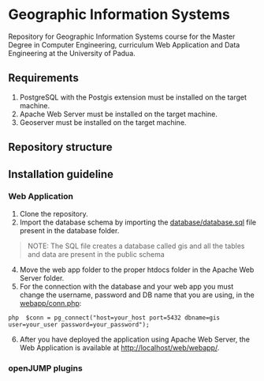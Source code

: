 # Geographic Information Systems 
Repository for Geographic Information Systems course for the Master Degree in Computer Engineering, curriculum Web Application and Data Engineering at the University of Padua.


## Requirements
1. PostgreSQL with the Postgis extension must be installed on the target machine.
2. Apache Web Server must be installed on the target machine.
3. Geoserver must be installed on the target machine.

## Repository structure

## Installation guideline
### Web Application
1. Clone the repository.
2. Import the database schema by importing the [database/database.sql](database/database.sql) file present in the database folder.
> NOTE: The SQL file creates a database called gis and all the tables and data are present in the public schema
4. Move the web app folder to the proper htdocs folder in the Apache Web Server folder.
5. For the connection with the database and your web app you must change the username, password and DB name that you are using, in the [webapp/conn.php](webapp/conn.php):

```php  $conn = pg_connect("host=your_host port=5432 dbname=gis user=your_user password=your_password");```

6. After you have deployed the application using Apache Web Server, the Web Application is available at [http://localhost/web/webapp/](http://localhost/web/webapp/).

### openJUMP plugins
